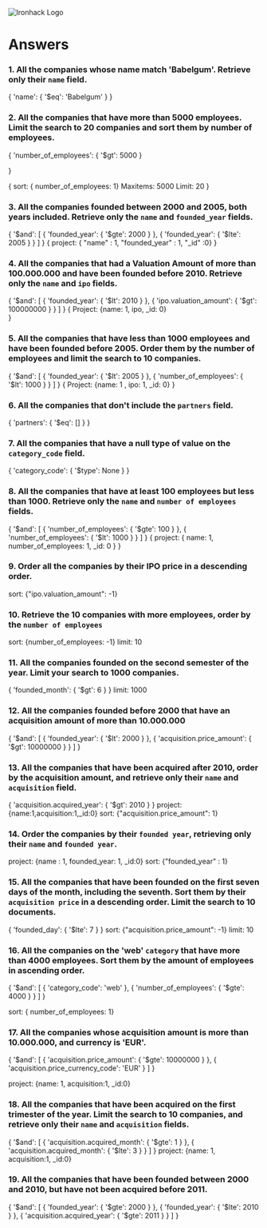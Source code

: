 ![Ironhack Logo](https://i.imgur.com/1QgrNNw.png)

# Answers

### 1. All the companies whose name match 'Babelgum'. Retrieve only their `name` field.

{
  'name': {
    '$eq': 'Babelgum'
  }
}

### 2. All the companies that have more than 5000 employees. Limit the search to 20 companies and sort them by **number of employees**.

{
  'number_of_employees': {
    '$gt': 5000
  }
 
}

{
     sort: { number_of_employees: 1}
  Maxitems: 5000
  Limit: 20
}

### 3. All the companies founded between 2000 and 2005, both years included. Retrieve only the `name` and `founded_year` fields.

{
  '$and': [
    {
      'founded_year': {
        '$gte': 2000
      }
    }, {
      'founded_year': {
        '$lte': 2005
      }
    }
  ]
}
{
    project: { "name" : 1, "founded_year" : 1, "_id" :0}
}

### 4. All the companies that had a Valuation Amount of more than 100.000.000 and have been founded before 2010. Retrieve only the `name` and `ipo` fields.

{
    '$and': [
        {
            'founded_year': {
                '$lt': 2010
            }
        }, {
            'ipo.valuation_amount': {
                '$gt': 100000000
            }
        }
    ]
}
{
  Project: {name: 1, ipo, _id: 0}  
}

### 5. All the companies that have less than 1000 employees and have been founded before 2005. Order them by the number of employees and limit the search to 10 companies.

{
    '$and': [
        {
            'founded_year': {
                '$lt': 2005
            }
        }, {
            'number_of_employees': {
                '$lt': 1000
            }
        }
    ]
}
{
    Project: {name: 1 , ipo: 1, _id: 0}
}

### 6. All the companies that don't include the `partners` field.

{
    'partners': {
        '$eq': []
    }
}

### 7. All the companies that have a null type of value on the `category_code` field.

{
    'category_code': {
        '$type': None
    }
}

### 8. All the companies that have at least 100 employees but less than 1000. Retrieve only the `name` and `number of employees` fields.

{
    '$and': [
        {
            'number_of_employees': {
                '$gte': 100
            }
        }, {
            'number_of_employees': {
                '$lt': 1000
            }
        }
    ]
}
{
    project: { name: 1, number_of_employees: 1, _id: 0 }
}

### 9. Order all the companies by their IPO price in a descending order.

sort: {"ipo.valuation_amount": -1}

### 10. Retrieve the 10 companies with more employees, order by the `number of employees`

sort: {number_of_employees: -1}
limit: 10

### 11. All the companies founded on the second semester of the year. Limit your search to 1000 companies.
{
    'founded_month': {
        '$gt': 6
    }
}
limit: 1000

### 12. All the companies founded before 2000 that have an acquisition amount of more than 10.000.000

{
    '$and': [
        {
            'founded_year': {
                '$lt': 2000
            }
        }, {
            'acquisition.price_amount': {
                '$gt': 10000000
            }
        }
    ]
}

### 13. All the companies that have been acquired after 2010, order by the acquisition amount, and retrieve only their `name` and `acquisition` field.

{
    'acquisition.acquired_year': {
        '$gt': 2010
    }
}
project: {name:1,acquisition:1,_id:0}
sort: {"acquisition.price_amount": 1} 

### 14. Order the companies by their `founded year`, retrieving only their `name` and `founded year`.

project: {name : 1, founded_year: 1, _id:0}
sort: {"founded_year" : 1}

### 15. All the companies that have been founded on the first seven days of the month, including the seventh. Sort them by their `acquisition price` in a descending order. Limit the search to 10 documents.

{
  'founded_day': {
    '$lte': 7
  }
}
sort: {"acquisition.price_amount": -1}
limit: 10

### 16. All the companies on the 'web' `category` that have more than 4000 employees. Sort them by the amount of employees in ascending order.

{
  '$and': [
    {
      'category_code': 'web'
    }, {
      'number_of_employees': {
        '$gte': 4000
      }
    }
  ]
}

sort: { number_of_employees: 1}

### 17. All the companies whose acquisition amount is more than 10.000.000, and currency is 'EUR'.

{
  '$and': [
    {
      'acquisition.price_amount': {
        '$gte': 10000000
      }
    }, {
      'acquisition.price_currency_code': 'EUR'
    }
  ]
}

project: {name: 1, acquisition:1, _id:0}


### 18. All the companies that have been acquired on the first trimester of the year. Limit the search to 10 companies, and retrieve only their `name` and `acquisition` fields.

{
  '$and': [
    {
      'acquisition.acquired_month': {
        '$gte': 1
      }
    }, {
      'acquisition.acquired_month': {
        '$lte': 3
      }
    }
  ]
}
 project: {name: 1, acquisition:1, _id:0}


### 19. All the companies that have been founded between 2000 and 2010, but have not been acquired before 2011.

{
  '$and': [
    {
      'founded_year': {
        '$gte': 2000
      }
    }, {
      'founded_year': {
        '$lte': 2010
      }
    }, {
      'acquisition.acquired_year': {
        '$gte': 2011
      }
    }
  ]
}
